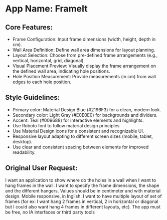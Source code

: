 # **App Name**: FrameIt

## Core Features:

- Frame Configuration: Input frame dimensions (width, height, depth in cm).
- Wall Area Definition: Define wall area dimensions for layout planning.
- Layout Selection: Choose from pre-defined frame arrangements (e.g., vertical, horizontal, grid, diagonal).
- Visual Placement Preview: Visually display the frame arrangement on the defined wall area, indicating hole positions.
- Hole Position Measurement: Provide measurements (in cm) from wall edges to each hole position.

## Style Guidelines:

- Primary color: Material Design Blue (#2196F3) for a clean, modern look.
- Secondary color: Light Gray (#E0E0E0) for backgrounds and dividers.
- Accent: Teal (#009688) for interactive elements and highlights.
- Use Roboto font to follow material design principles
- Use Material Design icons for a consistent and recognizable UI.
- Responsive layout adapting to different screen sizes (mobile, tablet, desktop).
- Use clear and consistent spacing between elements for improved readability.

## Original User Request:
I want an application to show where do the holes in a wall when I want to hang frames in the wall. I want to specify the frame dimensions, the shape and the different hangers. Values should be in centimeter and with material design. Mobile responsive, in Inglish. I want to have multiple layout of set of frames (for ex: I want hang 2 frames in vertical, 2 in horizontal or diagonal but I could also want hang 4 frames in different layouts, etc). The app must be free, no IA interfaces or third party tools
  